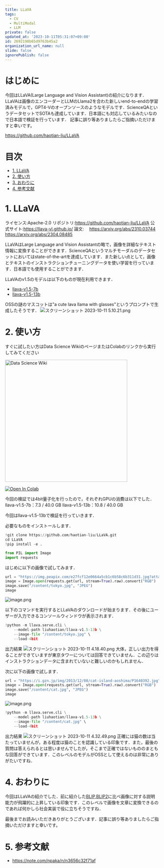 ```yaml
---
title: LLaVA
tags:
  - CV
  - MultiModal
  - LLM
private: false
updated_at: '2023-10-11T05:31:07+09:00'
id: 2692198b65d9763b45a2
organization_url_name: null
slide: false
ignorePublish: false
---
```

# はじめに

今回はLLaVA(Large Language and Vision Assistant)の紹介になります．LLaVAは画像のエンコーダーとLLMのLlama2を合わた新しいend-to-endの学習済みモデルで，GPT4-Vのオープンソースのようなモデルです．ScienceQAというデータセットでSOTAも達成しています．日本語にも対応しているみたいなので日本語で検証を行っています．
記事に誤り等ありましたらご指摘いただけますと幸いです。

https://github.com/haotian-liu/LLaVA

# 目次
- [1. LLaVA](#1-llava)
- [2. 使い方](#2-使い方)
- [3. おわりに](#3-おわりに)
- [4. 参考文献](#4-参考文献)

# 1. LLaVA

ライセンス:Apache-2.0
リポジトリ:https://github.com/haotian-liu/LLaVA
公式サイト:https://llava-vl.github.io/
論文:　
https://arxiv.org/abs/2310.03744
https://arxiv.org/abs/2304.08485

LLaVAはLarge Language and Vision Assistantの略で，画像を詳細なテキスト情報に変換することができます．ScienceQAというマルチモーダルのデータセットにおいてはstate-of-the-artを達成しています．また新しい点として，画像とテキストのインストラクションチューニングデータを使い学習を行っています．日本語でも使用することができます．

LLaVAのv1.5のモデルは以下のものが現在利用できます．
- [llava-v1.5-7b](https://huggingface.co/liuhaotian/llava-v1.5-7b)
- [llava-v1.5-13b](https://huggingface.co/liuhaotian/llava-v1.5-13b)

OSSの謎のマスコットは"a cute lava llama with glasses"というプロンプトで生成したそうです．
![スクリーンショット 2023-10-11 5.10.21.png](https://qiita-image-store.s3.ap-northeast-1.amazonaws.com/0/529366/237bc6af-5736-bcb3-cec5-e895452166bc.png)



# 2. 使い方

すぐに試したい方はData Science WikiのページまたはColabのリンクから実行してみてください

<a href="https://www.data-science-wiki.net/article?path=/multimodal/image_to_text/llava.html">
<img src="https://raw.githubusercontent.com/fuyu-quant/data-science-wiki/main/images/logo2.png" alt="Data Science Wiki" width="400"/>
</a>

<a href="https://colab.research.google.com/github/fuyu-quant/data-science-wiki/blob/develop/multimodal/image_to_text/llava.ipynb" target="_blank" rel="noopener noreferrer"><img src="https://colab.research.google.com/assets/colab-badge.svg" alt="Open In Colab"/></a>

今回の検証では4bit量子化を行ったので，それぞれGPUの消費は以下でした．
llava-v1.5-7b：7.3 / 40.0 GB
llava-v1.5-13b：10.8 / 40.0 GB

今回はllava-v1.5-13bで検証を行っていきます．

必要なものをインストールします．

```python
!git clone https://github.com/haotian-liu/LLaVA.git
cd LLaVA
!pip install -e .
```

```python
from PIL import Image
import requests
```

はじめに以下の画像で試してみます．

```python
url = "https://img.peapix.com/e27fcf12e0664a5cb1c6b58c6b311d31.jpg?attachment&modal"
image = Image.open(requests.get(url, stream=True).raw).convert("RGB")
image.save("/content/tokyo.jpg", "JPEG")
image
```
![image.png](https://qiita-image-store.s3.ap-northeast-1.amazonaws.com/0/529366/5359d13b-3f04-44d2-f1b3-26c3e723efdd.png)

以下のコマンドを実行するとLLaVAのダウンロードが始まります．その後にユーザーが入力できるコンソールウィンドウが表示されます．

```python
!python -m llava.serve.cli \
    --model-path liuhaotian/llava-v1.5-13b \
    --image-file "/content/tokyo.jpg" \
    --load-4bit
```

出力結果
![スクリーンショット 2023-10-11 4.18.40.png](https://qiita-image-store.s3.ap-northeast-1.amazonaws.com/0/529366/c3b2dcba-ea93-693d-62e5-0a748d2e5fca.png)
大体，正しい出力を得ることができていますが東京タワーについては回答できていません．この辺りはインストラクションデータに含まれていないと難しいのかもしれません．

次に以下の画像で試します．

```python
url = "https://i.gzn.jp/img/2013/12/08/cat-island-aoshima/P1640392.jpg"
image = Image.open(requests.get(url, stream=True).raw).convert("RGB")
image.save("/content/cat.jpg", "JPEG")
image
```
![image.png](https://qiita-image-store.s3.ap-northeast-1.amazonaws.com/0/529366/e603d245-b2aa-0c1d-7458-800910fb7d69.png)


```python
!python -m llava.serve.cli \
    --model-path liuhaotian/llava-v1.5-13b \
    --image-file "/content/cat.jpg" \
    --load-4bit
```

出力結果
![スクリーンショット 2023-10-11 4.32.49.png](https://qiita-image-store.s3.ap-northeast-1.amazonaws.com/0/529366/ecdfb7ae-b525-68b4-3807-8e674a0a84a4.png)
正確には猫の数は当たっていませんが，ある程度は猫のことを認識している印象です．また，最後の質問は答えられるとは思いませんでしたが，そこまで正確ではないもののまともな回答ができています．このレベルのモデルがOSSとして使えるのは非常にありがたいですね．

# 4. おわりに

今回はLLaVAの紹介でした．前に紹介した[BLIP,BLIP2](https://qiita.com/fuyu_quant/items/50e0b2a9a0b5947527c6)に比べ画像に対する説明能力が飛躍的に上昇している印象です．このレベルで画像を文章に変換できるのであれば何かしら社会実装で役に立ちそうですね．

最後までお読みいただきありがとうございます．記事に誤り等ありましたらご指摘いただけますと幸いです。

# 5. 参考文献
- https://note.com/npaka/n/n3656c32f71af
